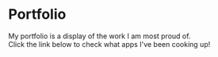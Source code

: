 # Portfolio

My portfolio is a display of the work I am most proud of. <br>
Click the link below to check what apps I've been cooking up!
